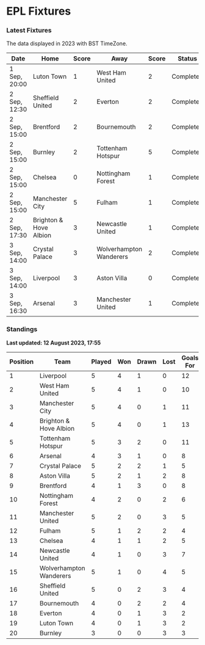 # EPL Fixtures

### Latest Fixtures

The data displayed in 2023 with BST TimeZone.

<!-- START_TABLE -->
| Date | Home | Score | Away | Score | Status |
|-------------|--------|--------------|--------|--------------|--------|
| 1 Sep, 20:00 | Luton Town | 1 | West Ham United | 2 | Completed |
| 2 Sep, 12:30 | Sheffield United | 2 | Everton | 2 | Completed |
| 2 Sep, 15:00 | Brentford | 2 | Bournemouth | 2 | Completed |
| 2 Sep, 15:00 | Burnley | 2 | Tottenham Hotspur | 5 | Completed |
| 2 Sep, 15:00 | Chelsea | 0 | Nottingham Forest | 1 | Completed |
| 2 Sep, 15:00 | Manchester City | 5 | Fulham | 1 | Completed |
| 2 Sep, 17:30 | Brighton & Hove Albion | 3 | Newcastle United | 1 | Completed |
| 3 Sep, 14:00 | Crystal Palace | 3 | Wolverhampton Wanderers | 2 | Completed |
| 3 Sep, 14:00 | Liverpool | 3 | Aston Villa | 0 | Completed |
| 3 Sep, 16:30 | Arsenal | 3 | Manchester United | 1 | Completed |
<!-- END_TABLE -->

### Standings

**Last updated: 12 August 2023, 17:55**

<!-- START_STANDINGS -->
| Position | Team | Played | Won | Drawn | Lost | Goals For | Goals Against | Goal Difference | Points |
|----------|------|--------|-----|-------|------|-----------|---------------|-----------------|--------|
| 1 | Liverpool | 5 | 4 | 1 | 0 | 12 | 4 | 8 | 13 |
| 2 | West Ham United | 5 | 4 | 1 | 0 | 10 | 4 | 6 | 13 |
| 3 | Manchester City | 5 | 4 | 0 | 1 | 11 | 3 | 8 | 12 |
| 4 | Brighton & Hove Albion | 5 | 4 | 0 | 1 | 13 | 6 | 7 | 12 |
| 5 | Tottenham Hotspur | 5 | 3 | 2 | 0 | 11 | 4 | 7 | 11 |
| 6 | Arsenal | 4 | 3 | 1 | 0 | 8 | 4 | 4 | 10 |
| 7 | Crystal Palace | 5 | 2 | 2 | 1 | 5 | 4 | 1 | 8 |
| 8 | Aston Villa | 5 | 2 | 1 | 2 | 8 | 9 | -1 | 7 |
| 9 | Brentford | 4 | 1 | 3 | 0 | 8 | 5 | 3 | 6 |
| 10 | Nottingham Forest | 4 | 2 | 0 | 2 | 6 | 6 | 0 | 6 |
| 11 | Manchester United | 5 | 2 | 0 | 3 | 5 | 8 | -3 | 6 |
| 12 | Fulham | 5 | 1 | 2 | 2 | 4 | 10 | -6 | 5 |
| 13 | Chelsea | 4 | 1 | 1 | 2 | 5 | 5 | 0 | 4 |
| 14 | Newcastle United | 4 | 1 | 0 | 3 | 7 | 7 | 0 | 3 |
| 15 | Wolverhampton Wanderers | 5 | 1 | 0 | 4 | 5 | 11 | -6 | 3 |
| 16 | Sheffield United | 5 | 0 | 2 | 3 | 4 | 7 | -3 | 2 |
| 17 | Bournemouth | 4 | 0 | 2 | 2 | 4 | 8 | -4 | 2 |
| 18 | Everton | 4 | 0 | 1 | 3 | 2 | 8 | -6 | 1 |
| 19 | Luton Town | 4 | 0 | 1 | 3 | 2 | 9 | -7 | 1 |
| 20 | Burnley | 3 | 0 | 0 | 3 | 3 | 11 | -8 | 0 |
<!-- END_STANDINGS -->
